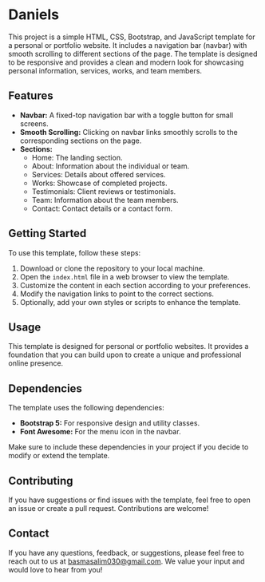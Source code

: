 # Daniels
This project is a simple HTML, CSS, Bootstrap, and JavaScript template for a personal or portfolio website. It includes a navigation bar (navbar) with smooth scrolling to different sections of the page. The template is designed to be responsive and provides a clean and modern look for showcasing personal information, services, works, and team members.

## Features
- **Navbar:** A fixed-top navigation bar with a toggle button for small screens.
- **Smooth Scrolling:**  Clicking on navbar links smoothly scrolls to the corresponding sections on the page.
- **Sections:**
    <ul>
      <li> Home: The landing section.  </li>
      <li> About: Information about the individual or team.  </li>
      <li> Services: Details about offered services.  </li>
      <li> Works: Showcase of completed projects. </li>
      <li>Testimonials: Client reviews or testimonials.  </li>
      <li> Team: Information about the team members.  </li>
      <li> Contact: Contact details or a contact form.  </li>
    </ul>

## Getting Started
To use this template, follow these steps:

1. Download or clone the repository to your local machine.
2. Open the `index.html` file in a web browser to view the template.
3. Customize the content in each section according to your preferences.
4. Modify the navigation links to point to the correct sections.
5. Optionally, add your own styles or scripts to enhance the template.

##  Usage
This template is designed for personal or portfolio websites. It provides a foundation that you can build upon to create a unique and professional online presence.

## Dependencies
The template uses the following dependencies:

- **Bootstrap 5:** For responsive design and utility classes.
- **Font Awesome:** For the menu icon in the navbar.

Make sure to include these dependencies in your project if you decide to modify or extend the template.

## Contributing
If you have suggestions or find issues with the template, feel free to open an issue or create a pull request. Contributions are welcome!

## Contact
If you have any questions, feedback, or suggestions, please feel free to reach out to us at [basmasalim030@gmail.com](mailto:basmasalim030@gmail.com). We value your input and would love to hear from you!
